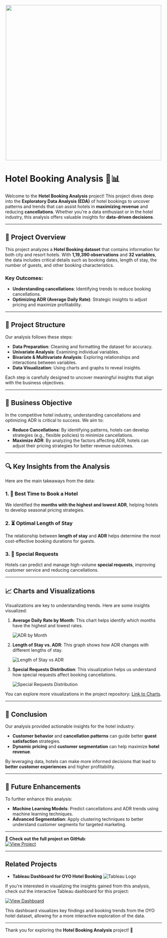 
<p align="center">
  <img src="https://github.com/Girish-Parashar/OYO-Hotel-_Booking-EDA/blob/main/Leonardo_Phoenix_Create_an_intricate_visually_stunning_poster_1.jpg" width="500"/>
</p>


# Hotel Booking Analysis 🏨📊

Welcome to the **Hotel Booking Analysis** project! This project dives deep into the **Exploratory Data Analysis (EDA)** of hotel bookings to uncover patterns and trends that can assist hotels in **maximizing revenue** and reducing **cancellations**. Whether you're a data enthusiast or in the hotel industry, this analysis offers valuable insights for **data-driven decisions**.  

---

## 📝 Project Overview
This project analyzes a **Hotel Booking dataset** that contains information for both city and resort hotels. With **1,19,390 observations** and **32 variables**, the data includes critical details such as booking dates, length of stay, the number of guests, and other booking characteristics. 

### Key Outcomes:
- **Understanding cancellations**: Identifying trends to reduce booking cancellations.
- **Optimizing ADR (Average Daily Rate)**: Strategic insights to adjust pricing and maximize profitability.

---

## 📂 Project Structure
Our analysis follows these steps:
- **Data Preparation**: Cleaning and formatting the dataset for accuracy.
- **Univariate Analysis**: Examining individual variables.
- **Bivariate & Multivariate Analysis**: Exploring relationships and interactions between variables.
- **Data Visualization**: Using charts and graphs to reveal insights.

Each step is carefully designed to uncover meaningful insights that align with the business objectives.

---

## 🎯 Business Objective
In the competitive hotel industry, understanding cancellations and optimizing ADR is critical to success. We aim to:
- **Reduce Cancellations**: By identifying patterns, hotels can develop strategies (e.g., flexible policies) to minimize cancellations.
- **Maximize ADR**: By analyzing the factors affecting ADR, hotels can adjust their pricing strategies for better revenue outcomes.

---

## 🔍 Key Insights from the Analysis
Here are the main takeaways from the data:

### 1. **📅 Best Time to Book a Hotel**
We identified the **months with the highest and lowest ADR**, helping hotels to develop seasonal pricing strategies.

### 2. **⏳ Optimal Length of Stay**
The relationship between **length of stay** and **ADR** helps determine the most cost-effective booking durations for guests.

### 3. **🔧 Special Requests**
Hotels can predict and manage high-volume **special requests**, improving customer service and reducing cancellations.

---

## 📈 Charts and Visualizations
Visualizations are key to understanding trends. Here are some insights visualized:

1. **Average Daily Rate by Month**: This chart helps identify which months have the highest and lowest rates.
   
   ![ADR by Month](https://github.com/Girish-Parashar/EDA-Hotel-_Booking/blob/main/charts/1.png)

2. **Length of Stay vs. ADR**: This graph shows how ADR changes with different lengths of stay.
   
   ![Length of Stay vs ADR](https://github.com/Girish-Parashar/EDA-Hotel-_Booking/blob/main/charts/2.png)

3. **Special Requests Distribution**: This visualization helps us understand how special requests affect booking cancellations.
   
   ![Special Requests Distribution](https://github.com/Girish-Parashar/EDA-Hotel-_Booking/blob/main/charts/3.png)

You can explore more visualizations in the project repository: [Link to Charts](https://github.com/Girish-Parashar/EDA-Hotel-_Booking/blob/main/Hotel_Booking_Analysis.ipynb).

---

## 🏁 Conclusion
Our analysis provided actionable insights for the hotel industry:
- **Customer behavior** and **cancellation patterns** can guide better **guest satisfaction** strategies.
- **Dynamic pricing** and **customer segmentation** can help maximize **hotel revenue**.

By leveraging data, hotels can make more informed decisions that lead to **better customer experiences** and higher profitability.

---

## 🔮 Future Enhancements
To further enhance this analysis:
- **Machine Learning Models**: Predict cancellations and ADR trends using machine learning techniques.
- **Advanced Segmentation**: Apply clustering techniques to better understand customer segments for targeted marketing.

---

👀 **Check out the full project on GitHub**:  
[![View Project](https://img.shields.io/badge/View_Project-GitHub-black)](https://github.com/Girish091998/EDA-Hotel-_Booking)

---

## Related Projects
- **Tableau Dashboard for OYO Hotel Booking**
  ![Tableau Logo](https://github.com/Girish-Parashar/EDA-TO-DASHBOARDS-USING-TABLEAU/blob/main/tableau.png)
  
If you're interested in visualizing the insights gained from this analysis, check out the interactive Tableau dashboard for this project:

  [![View Dashboard](https://img.shields.io/badge/View_Dashboard-Tableau-blue?logo=tableau&logoColor=white)](https://github.com/Girish-Parashar/your-tableau-dashboard-repo-link)  
  
This dashboard visualizes key findings and booking trends from the OYO hotel dataset, allowing for a more interactive exploration of the data.



---

Thank you for exploring the **Hotel Booking Analysis** project! 🌟

